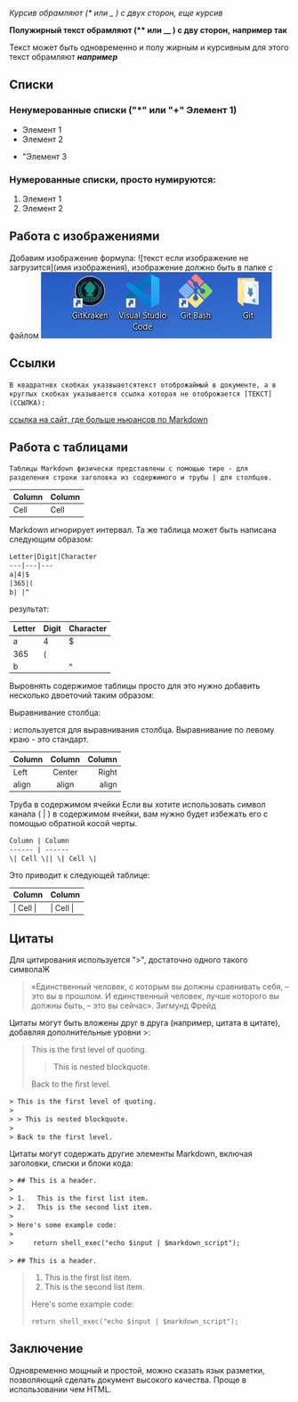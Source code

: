 











*Курсив обрамляют (\* или _ ) с двух сторон,* _еще курсив_

**Полужирный текст обрамляют (\*\* или __ ) с дву сторон,** __например так__

Текст может быть одновременно и полу жирным и курсивным для этого текст обрамляют _**например**_

 ## Списки
### Ненумерованные списки (\"*" или "+" Элемент 1)
* Элемент 1
* Элемент 2
+ "Элемент 3

### Нумерованные списки, просто нумируются:
1. Элемент 1
2. Элемент 2

 ## Работа с изображениями

Добавим изображение формула: \!\[текст если изображение не загрузится](имя изображения), изображение должно быть в папке с файлом
![это ПО которое я поставил для работы с git](2022-07-22_210719.jpg)

 ## Ссылки
    В квадратнвх скобках указвыаетсятекст отоброжаймый в документе, а в круглых скобках указывается ссылка которая не отоброжается [ТЕКСТ](ССЫЛКА):
[ссылка на сайт, где больше ньюансов по Markdown](https://daringfireball.net/projects/markdown/syntax)

 ## Работа с таблицами
    Таблицы Markdown физически представлены с помощью тире - для разделения строки заголовка из содержимого и трубы | для столбцов.

Column | Column |
------ | ------ |
Cell   | Cell   |  

Markdown игнорирует интервал. Та же таблица может быть написана следующим образом:

    Letter|Digit|Character
    ---|---|---
    a|4|$
    |365|(
    b| |^  

результат:

Letter|Digit|Character
 ---|---|---
a|4|$
|365|(
b| |^  

Выровнять содержимое таблицы просто для это нужно добавить несколько двоеточий таким образом:

Выравнивание столбца:

: используется для выравнивания столбца. Выравнивание по левому краю - это стандарт.

Column | Column | Column
:----- | :----: | -----:
Left   | Center | Right
align  | align  | align

Труба в содержимом ячейки
Если вы хотите использовать символ канала ( | ) в содержимом ячейки, вам нужно будет избежать его с помощью обратной косой черты.

    Column | Column
    ------ | ------
    \| Cell \|| \| Cell \|  
Это приводит к следующей таблице:

Column | Column
------ | ------
\| Cell \|| \| Cell \| 


 ## Цитаты
 Для цитирования используется ">", достаточно одного такого символаЖ

>«Единственный человек, с которым вы должны сравнивать себя, – это вы в прошлом. И единственный человек, лучше которого вы должны быть, – это вы сейчас». Зигмунд Фрейд

Цитаты могут быть вложены друг в друга (например, цитата в цитате), добавляя дополнительные уровни >:

> This is the first level of quoting.
>
> > This is nested blockquote.
>
> Back to the first level.

    > This is the first level of quoting.
    >
    > > This is nested blockquote.
    >
    > Back to the first level.

Цитаты могут содержать другие элементы Markdown, включая заголовки, списки и блоки кода:

    > ## This is a header.
    > 
    > 1.   This is the first list item.
    > 2.   This is the second list item.
    > 
    > Here's some example code:
    > 
    >     return shell_exec("echo $input | $markdown_script");

    > ## This is a header.
> 
> 1.   This is the first list item.
> 2.   This is the second list item.
> 
> Here's some example code:
> 
>     return shell_exec("echo $input | $markdown_script");


 ## Заключение
 Одновременно мощный и простой, можно сказать язык разметки, позволяющий сделать документ высокого качества. Проще в использовании чем HTML.
